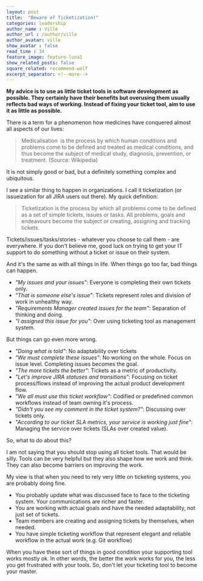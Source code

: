 ```yaml
---
layout: post
title:  "Beware of Ticketization!"
categories: leadership
author_name : Ville
author_url : /author/ville
author_avatar: ville
show_avatar : false
read_time : 34
feature_image: feature-luna1
show_related_posts: false
square_related: recommend-wolf
excerpt_separator: <!--more-->
---
```


**My advice is to use as little ticket tools in software development as possible. They certainly have their benefits but overusing them usually reflects bad ways of working. Instead of fixing your ticket tool, aim to use it as little as possible.**

There is a term for a phenomenon how medicines have conquered almost all aspects of our lives: 

> Medicalisation  is the process by which human conditions and problems come to be defined and treated as medical conditions, and thus become the subject of medical study, diagnosis, prevention, or treatment. (Source: Wikipedia)

It is not simply good or bad, but a definitely something complex and ubiquitous.

I see a similar thing to happen in organizations. I call it ticketization (or issueization for all JIRA users out there). My quick definition:

> Ticketization is the process by which all problems come to be defined as a set of simple tickets, issues or tasks. All problems, goals and endeavours become the subject or creating, assigning and tracking tickets. 

Tickets/issues/tasks/stories - whatever you choose to call them - are everywhere. If you don't believe me, good luck on trying to get your IT support to do something without a ticket or issue on their system.

And it's the same as with all things in life. When things go too far, bad things can happen.

 * *"My issues and your issues"*: Everyone is completing their own tickets only. 
 * *"That is someone else's issue"*: Tickets represent roles and division of work in unhealthy way. 
 * *"Requirements Manager created issues for the team"*: Separation of thinking and doing.  
 * *"I assigned this issue for you"*: Over using ticketing tool as management system. 

But things can go even more wrong.

* *"Doing what is told"*: No adaptability over tickets
* *"We must complete these issues"*: No working on the whole. Focus on issue level. Completing issues becomes the goal.
* *"The more tickets the better"*: Tickets as a metric of productivity.
* *"Let's improve JIRA statuses and transitions"*: Focusing on ticket process/flows instead of improving the actual product development flow.
* *"We all must use this ticket workflow"*: Codified or predefined common workflows instead of team owning it's process.
* *"Didn't you see my comment in the ticket system?"*: Discussing over tickets only.
* *"According to our ticket SLA metrics, your service is working just fine"*: Managing the service over tickets (SLAs over created value).

So, what to do about this?

I am not saying that you should stop using all ticket tools. That would be silly. Tools can be very helpful but they also shape how we work and think. They can also become barriers on improving the work. 

My view is that when you need to rely very little on ticketing systems, you are probably doing fine. 
	
* You probably update what was discussed face to face to the ticketing system. Your communications are richer and faster.
* You are working with actual goals and have the needed adaptability, not just set of tickets.
* Team members are creating and assigning tickets by themselves, when needed.
* You have simple ticketing workflow that represent elegant and reliable workflow in the actual work (e.g. Git workflow)

When you have these sort of things in good condition your supporting tool works mostly ok. In other words, the better the work works for you, the less you get frustrated with your tools. So, don't let your ticketing tool to become your master.


